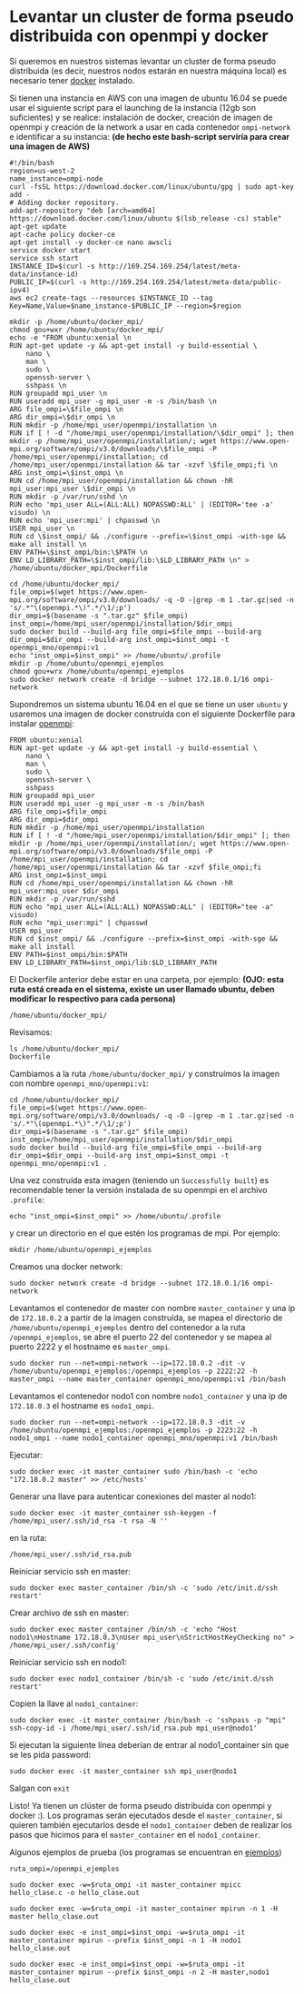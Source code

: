 # Levantar un cluster de forma pseudo distribuida con openmpi y docker

Si queremos en nuestros sistemas levantar un cluster de forma pseudo distribuida (es decir, nuestros nodos estarán en nuestra máquina local) es necesario tener [docker](https://www.docker.com/) instalado.

Si tienen una instancia en AWS con una imagen de ubuntu 16.04 se puede usar el siguiente script para el launching de la instancia (12gb son suficientes) y se realice: instalación de docker, creación de imagen de openmpi y creación de la network a usar en cada contenedor `ompi-network` e identificar a su instancia: **(de hecho este bash-script serviría para crear una imagen de AWS)**

```
#!/bin/bash
region=us-west-2
name_instance=ompi-node
curl -fsSL https://download.docker.com/linux/ubuntu/gpg | sudo apt-key add -
# Adding docker repository.
add-apt-repository "deb [arch=amd64] https://download.docker.com/linux/ubuntu $(lsb_release -cs) stable"
apt-get update
apt-cache policy docker-ce
apt-get install -y docker-ce nano awscli
service docker start
service ssh start
INSTANCE_ID=$(curl -s http://169.254.169.254/latest/meta-data/instance-id)
PUBLIC_IP=$(curl -s http://169.254.169.254/latest/meta-data/public-ipv4)
aws ec2 create-tags --resources $INSTANCE_ID --tag Key=Name,Value=$name_instance-$PUBLIC_IP --region=$region

mkdir -p /home/ubuntu/docker_mpi/
chmod gou+wxr /home/ubuntu/docker_mpi/
echo -e "FROM ubuntu:xenial \n
RUN apt-get update -y && apt-get install -y build-essential \
	nano \
	man \
	sudo \
	openssh-server \
	sshpass \n
RUN groupadd mpi_user \n
RUN useradd mpi_user -g mpi_user -m -s /bin/bash \n
ARG file_ompi=\$file_ompi \n
ARG dir_ompi=\$dir_ompi \n
RUN mkdir -p /home/mpi_user/openmpi/installation \n
RUN if [ ! -d "/home/mpi_user/openmpi/installation/\$dir_ompi" ]; then mkdir -p /home/mpi_user/openmpi/installation/; wget https://www.open-mpi.org/software/ompi/v3.0/downloads/\$file_ompi -P /home/mpi_user/openmpi/installation; cd /home/mpi_user/openmpi/installation && tar -xzvf \$file_ompi;fi \n
ARG inst_ompi=\$inst_ompi \n
RUN cd /home/mpi_user/openmpi/installation && chown -hR mpi_user:mpi_user \$dir_ompi \n
RUN mkdir -p /var/run/sshd \n
RUN echo 'mpi_user ALL=(ALL:ALL) NOPASSWD:ALL' | (EDITOR='tee -a' visudo) \n
RUN echo 'mpi_user:mpi' | chpasswd \n
USER mpi_user \n
RUN cd \$inst_ompi/ && ./configure --prefix=\$inst_ompi -with-sge && make all install \n
ENV PATH=\$inst_ompi/bin:\$PATH \n
ENV LD_LIBRARY_PATH=\$inst_ompi/lib:\$LD_LIBRARY_PATH \n" > /home/ubuntu/docker_mpi/Dockerfile

cd /home/ubuntu/docker_mpi/
file_ompi=$(wget https://www.open-mpi.org/software/ompi/v3.0/downloads/ -q -O -|grep -m 1 .tar.gz|sed -n 's/.*"\(openmpi.*\)".*/\1/;p')
dir_ompi=$(basename -s ".tar.gz" $file_ompi)
inst_ompi=/home/mpi_user/openmpi/installation/$dir_ompi
sudo docker build --build-arg file_ompi=$file_ompi --build-arg dir_ompi=$dir_ompi --build-arg inst_ompi=$inst_ompi -t openmpi_mno/openmpi:v1 .
echo "inst_ompi=$inst_ompi" >> /home/ubuntu/.profile
mkdir -p /home/ubuntu/openmpi_ejemplos
chmod gou+wrx /home/ubuntu/openmpi_ejemplos
sudo docker network create -d bridge --subnet 172.18.0.1/16 ompi-network

```


Supondremos un sistema ubuntu 16.04 en el que se tiene un user `ubuntu` y usaremos una imagen de docker construída con el siguiente Dockerfile para instalar [openmpi](https://www.open-mpi.org/):

```
FROM ubuntu:xenial
RUN apt-get update -y && apt-get install -y build-essential \
	nano \
	man \
	sudo \
	openssh-server \
	sshpass
RUN groupadd mpi_user
RUN useradd mpi_user -g mpi_user -m -s /bin/bash
ARG file_ompi=$file_ompi
ARG dir_ompi=$dir_ompi
RUN mkdir -p /home/mpi_user/openmpi/installation
RUN if [ ! -d "/home/mpi_user/openmpi/installation/$dir_ompi" ]; then mkdir -p /home/mpi_user/openmpi/installation/; wget https://www.open-mpi.org/software/ompi/v3.0/downloads/$file_ompi -P /home/mpi_user/openmpi/installation; cd /home/mpi_user/openmpi/installation && tar -xzvf $file_ompi;fi
ARG inst_ompi=$inst_ompi
RUN cd /home/mpi_user/openmpi/installation && chown -hR mpi_user:mpi_user $dir_ompi
RUN mkdir -p /var/run/sshd
RUN echo "mpi_user ALL=(ALL:ALL) NOPASSWD:ALL" | (EDITOR="tee -a" visudo)
RUN echo "mpi_user:mpi" | chpasswd
USER mpi_user
RUN cd $inst_ompi/ && ./configure --prefix=$inst_ompi -with-sge && make all install
ENV PATH=$inst_ompi/bin:$PATH
ENV LD_LIBRARY_PATH=$inst_ompi/lib:$LD_LIBRARY_PATH
```

El Dockerfile anterior debe estar en una carpeta, por ejemplo: **(OJO: esta ruta está creada en el sistema, existe un user llamado ubuntu, deben modificar lo respectivo para cada persona)**

```
/home/ubuntu/docker_mpi/
```


Revisamos:

```
ls /home/ubuntu/docker_mpi/
Dockerfile 			
```

Cambiamos a la ruta `/home/ubuntu/docker_mpi/` y construímos la imagen con nombre `openmpi_mno/openmpi:v1`:



```
cd /home/ubuntu/docker_mpi/
file_ompi=$(wget https://www.open-mpi.org/software/ompi/v3.0/downloads/ -q -O -|grep -m 1 .tar.gz|sed -n 's/.*"\(openmpi.*\)".*/\1/;p')
dir_ompi=$(basename -s ".tar.gz" $file_ompi)
inst_ompi=/home/mpi_user/openmpi/installation/$dir_ompi
sudo docker build --build-arg file_ompi=$file_ompi --build-arg dir_ompi=$dir_ompi --build-arg inst_ompi=$inst_ompi -t openmpi_mno/openmpi:v1 .
```

Una vez construída esta imagen (teniendo un `Successfully built`) es recomendable tener la versión instalada de su openmpi en el archivo `.profile`:

```
echo "inst_ompi=$inst_ompi" >> /home/ubuntu/.profile
```

y crear un directorio en el que estén los programas de mpi. Por ejemplo:

```
mkdir /home/ubuntu/openmpi_ejemplos
```

Creamos una docker network:

```
sudo docker network create -d bridge --subnet 172.18.0.1/16 ompi-network
```

Levantamos el contenedor de master con nombre `master_container` y una ip de `172.18.0.2` a partir de la imagen construída, se mapea el directorio de `/home/ubuntu/openmpi_ejemplos` dentro del contenedor a la ruta `/openmpi_ejemplos`, se abre el puerto 22 del contenedor y se mapea al puerto 2222 y el hostname es `master_ompi`.

```
sudo docker run --net=ompi-network --ip=172.18.0.2 -dit -v /home/ubuntu/openmpi_ejemplos:/openmpi_ejemplos -p 2222:22 -h master_ompi --name master_container openmpi_mno/openmpi:v1 /bin/bash
```

Levantamos el contenedor nodo1 con nombre `nodo1_container` y una ip de `172.18.0.3` el hostname es `nodo1_ompi`.

```
sudo docker run --net=ompi-network --ip=172.18.0.3 -dit -v /home/ubuntu/openmpi_ejemplos:/openmpi_ejemplos -p 2223:22 -h nodo1_ompi --name nodo1_container openmpi_mno/openmpi:v1 /bin/bash
```

Ejecutar:

```
sudo docker exec -it master_container sudo /bin/bash -c 'echo "172.18.0.2 master" >> /etc/hosts'
```

Generar una llave para autenticar conexiones del master al nodo1:

```
sudo docker exec -it master_container ssh-keygen -f /home/mpi_user/.ssh/id_rsa -t rsa -N ''
```

en la ruta:

```
/home/mpi_user/.ssh/id_rsa.pub
```

Reiniciar servicio ssh en master:

```
sudo docker exec master_container /bin/sh -c 'sudo /etc/init.d/ssh restart'
```

Crear archivo de ssh en master:

```
sudo docker exec master_container /bin/sh -c 'echo "Host nodo1\nHostname 172.18.0.3\nUser mpi_user\nStrictHostKeyChecking no" > /home/mpi_user/.ssh/config'

```
Reiniciar servicio ssh en nodo1:

```
sudo docker exec nodo1_container /bin/sh -c 'sudo /etc/init.d/ssh restart'

```

Copien la llave al `nodo1_container`:

```
sudo docker exec -it master_container /bin/bash -c 'sshpass -p "mpi" ssh-copy-id -i /home/mpi_user/.ssh/id_rsa.pub mpi_user@nodo1'
```

Si ejecutan la siguiente línea deberían de entrar al nodo1_container sin que se les pida password:

```
sudo docker exec -it master_container ssh mpi_user@nodo1
```

Salgan con `exit`

Listo! Ya tienen un clúster de forma pseudo distribuida con openmpi y docker :). Los programas serán ejecutados desde el `master_container`, si quieren también ejecutarlos desde el `nodo1_container` deben de realizar los pasos que hicimos para el `master_container` en el `nodo1_container`.

Algunos ejemplos de prueba (los programas se encuentran en [ejemplos](./ejemplos))

```
ruta_ompi=/openmpi_ejemplos

sudo docker exec -w=$ruta_ompi -it master_container mpicc hello_clase.c -o hello_clase.out

sudo docker exec -w=$ruta_ompi -it master_container mpirun -n 1 -H master hello_clase.out

sudo docker exec -e inst_ompi=$inst_ompi -w=$ruta_ompi -it master_container mpirun --prefix $inst_ompi -n 1 -H nodo1 hello_clase.out

sudo docker exec -e inst_ompi=$inst_ompi -w=$ruta_ompi -it master_container mpirun --prefix $inst_ompi -n 2 -H master,nodo1 hello_clase.out
```
